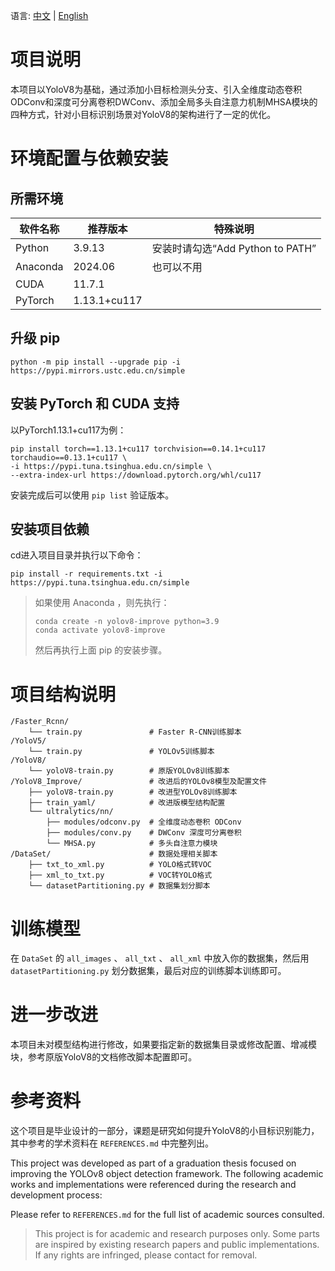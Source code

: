 语言: [中文](README.md) | [English](README_EN.md)

# 项目说明
本项目以YoloV8为基础，通过添加小目标检测头分支、引入全维度动态卷积ODConv和深度可分离卷积DWConv、添加全局多头自注意力机制MHSA模块的四种方式，针对小目标识别场景对YoloV8的架构进行了一定的优化。


# 环境配置与依赖安装

## 所需环境

| 软件名称                                 | 推荐版本         | 特殊说明                     |
| ------------------------------------ | ------------ | -------------------------- |
| Python                               | 3.9.13       | 安装时请勾选“Add Python to PATH” |
| Anaconda                             | 2024.06      | 也可以不用                        |
| CUDA                                 | 11.7.1       |                                 |
| PyTorch                              | 1.13.1+cu117 |                               |


## 升级 pip
```
python -m pip install --upgrade pip -i https://pypi.mirrors.ustc.edu.cn/simple
```

## 安装 PyTorch 和 CUDA 支持
以PyTorch1.13.1+cu117为例：
```
pip install torch==1.13.1+cu117 torchvision==0.14.1+cu117 torchaudio==0.13.1+cu117 \
-i https://pypi.tuna.tsinghua.edu.cn/simple \
--extra-index-url https://download.pytorch.org/whl/cu117
```
安装完成后可以使用 `pip list` 验证版本。

## 安装项目依赖
cd进入项目目录并执行以下命令：
```
pip install -r requirements.txt -i https://pypi.tuna.tsinghua.edu.cn/simple
```

> 如果使用 Anaconda ，则先执行：
> ```
> conda create -n yolov8-improve python=3.9
> conda activate yolov8-improve
> ```
> 然后再执行上面 pip 的安装步骤。


# 项目结构说明

```
/Faster_Rcnn/
    └── train.py               # Faster R-CNN训练脚本
/YoloV5/
    └── train.py               # YOLOv5训练脚本
/YoloV8/
    └── yoloV8-train.py        # 原版YOLOv8训练脚本
/YoloV8_Improve/               # 改进后的YOLOv8模型及配置文件
    ├── yoloV8-train.py        # 改进型YOLOv8训练脚本
    ├── train_yaml/            # 改进版模型结构配置
    └── ultralytics/nn/
        ├── modules/odconv.py  # 全维度动态卷积 ODConv
        ├── modules/conv.py    # DWConv 深度可分离卷积
        └── MHSA.py            # 多头自注意力模块
/DataSet/                      # 数据处理相关脚本
    ├── txt_to_xml.py          # YOLO格式转VOC
    ├── xml_to_txt.py          # VOC转YOLO格式
    └── datasetPartitioning.py # 数据集划分脚本
```

# 训练模型

在 `DataSet` 的 `all_images` 、 `all_txt` 、 `all_xml` 中放入你的数据集，然后用 `datasetPartitioning.py` 划分数据集，最后对应的训练脚本训练即可。

# 进一步改进

本项目未对模型结构进行修改，如果要指定新的数据集目录或修改配置、增减模块，参考原版YoloV8的文档修改脚本配置即可。

# 参考资料

这个项目是毕业设计的一部分，课题是研究如何提升YoloV8的小目标识别能力，其中参考的学术资料在 `REFERENCES.md` 中完整列出。

This project was developed as part of a graduation thesis focused on improving the YOLOv8 object detection framework. The following academic works and implementations were referenced during the research and development process:

Please refer to `REFERENCES.md` for the full list of academic sources consulted.

> This project is for academic and research purposes only. Some parts are inspired by existing research papers and public implementations. If any rights are infringed, please contact for removal.
